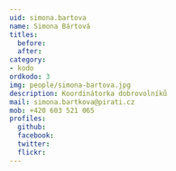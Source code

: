 ```yaml
---
uid: simona.bartova
name: Simona Bártová 
titles:
  before: 
  after:
category: 
- kodo
ordkodo: 3
img: people/simona-bartova.jpg
description: Koordinátorka dobrovolníků
mail: simona.bartkova@pirati.cz
mob: +420 603 521 065  
profiles:
  github:       
  facebook: 
  twitter: 		  
  flickr:		  
---
```


